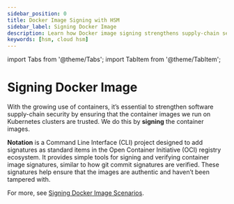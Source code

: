 ```yaml
---
sidebar_position: 0
title: Docker Image Signing with HSM
sidebar_label: Signing Docker Image
description: Learn how Docker image signing strengthens supply-chain security. Use Notation CLI and Securosys HSM to verify trusted container images.
keywords: [hsm, cloud hsm]
---
```


import Tabs from '@theme/Tabs';
import TabItem from '@theme/TabItem';

# Signing Docker Image 

With the growing use of containers, it’s essential to strengthen software supply-chain security by ensuring that the container images we run on Kubernetes clusters are trusted. We do this by **signing** the container images.

**Notation** is a Command Line Interface (CLI) project designed to add signatures as standard items in the Open Container Initiative (OCI) registry ecosystem. It provides simple tools for signing and verifying container image signatures, similar to how git commit signatures are verified. These signatures help ensure that the images are authentic and haven’t been tampered with.

For more, see [Signing Docker Image Scenarios](https://github.com/notaryproject/specifications/blob/main/requirements/scenarios.md#scenario-0-build-publish-consume-enforce-policy-deploy).